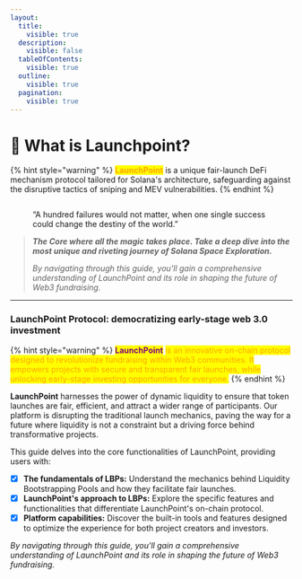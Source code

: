 ```yaml
---
layout:
  title:
    visible: true
  description:
    visible: false
  tableOfContents:
    visible: true
  outline:
    visible: true
  pagination:
    visible: true
---
```


# 🚀 What is Launchpoint?

{% hint style="warning" %}
<mark style="color:orange;">**LaunchPoint**</mark> is a unique fair-launch DeFi mechanism protocol tailored for Solana's architecture, safeguarding against the disruptive tactics of sniping and MEV vulnerabilities.
{% endhint %}

<figure><img src="../../.gitbook/assets/Postare3 (1).png" alt=""><figcaption><p>“A hundred failures would not matter, when one single success could change the destiny of the world.”</p></figcaption></figure>

> _**The Core where all the magic takes place. Take a deep dive into the most unique and riveting journey of Solana Space Exploration.**_&#x20;
>
> _By navigating through this guide, you'll gain a comprehensive understanding of LaunchPoint and its role in shaping the future of Web3 fundraising._

***

### LaunchPoint Protocol: democratizing early-stage web 3.0 investment

{% hint style="warning" %}
<mark style="color:purple;">**LaunchPoint**</mark> <mark style="color:orange;">is an innovative on-chain protocol designed to revolutionize fundraising within Web3 communities. It empowers projects with secure and transparent fair launches, while unlocking early-stage investing opportunities for everyone.</mark>
{% endhint %}

**LaunchPoint** harnesses the power of dynamic liquidity to ensure that token launches are fair, efficient, and attract a wider range of participants. Our platform is disrupting the traditional launch mechanics, paving the way for a future where liquidity is not a constraint but a driving force behind transformative projects.

This guide delves into the core functionalities of LaunchPoint, providing users with:

* [x] **The fundamentals of LBPs:** Understand the mechanics behind Liquidity Bootstrapping Pools and how they facilitate fair launches.
* [x] **LaunchPoint's approach to LBPs:** Explore the specific features and functionalities that differentiate LaunchPoint's on-chain protocol.
* [x] **Platform capabilities:** Discover the built-in tools and features designed to optimize the experience for both project creators and investors.

_By navigating through this guide, you'll gain a comprehensive understanding of LaunchPoint and its role in shaping the future of Web3 fundraising._
